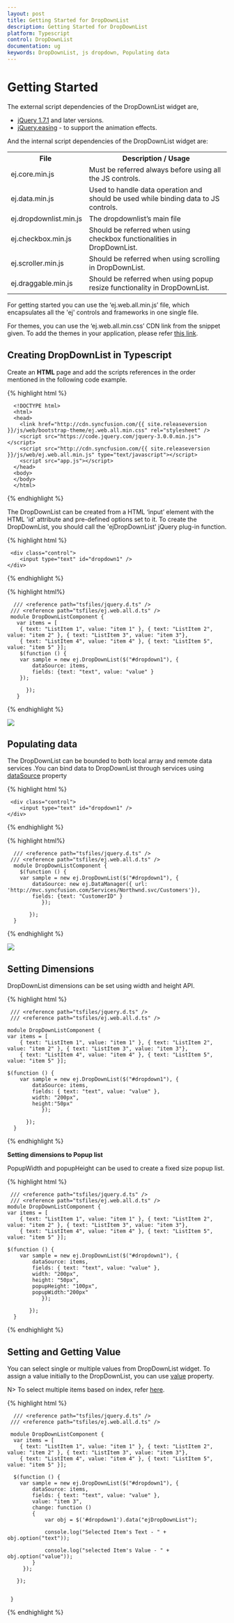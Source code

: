```yaml
---
layout: post
title: Getting Started for DropDownList
description: Getting Started for DropDownList
platform: Typescript
control: DropDownList
documentation: ug
keywords: DropDownList, js dropdown, Populating data
---
```


# Getting Started

The external script dependencies of the DropDownList widget are,

* [jQuery 1.7.1](http://jquery.com/) and later versions.
* [jQuery.easing](http://gsgd.co.uk/sandbox/jquery/easing/) - to support the animation effects.

And the internal script dependencies of the DropDownList widget are:

<table>
	<tr>
		<th>File </th>
		<th>Description / Usage </th>
	</tr>
	<tr>
		<td>ej.core.min.js</td>
		<td>Must be referred always before using all the JS controls.</td>
	</tr>
	<tr>
		<td>ej.data.min.js</td>
		<td>Used to handle data operation and should be used while binding data to JS controls.</td>
	</tr>
	<tr>
		<td>ej.dropdownlist.min.js</td>
		<td>The dropdownlist’s main file</td>
	</tr>
	<tr>
		<td>ej.checkbox.min.js</td>
		<td>Should be referred when using checkbox functionalities in DropDownList.</td>
	</tr>
	<tr>
		<td>ej.scroller.min.js</td>
		<td>Should be referred when using scrolling in DropDownList.</td>
	</tr>
	<tr>
		<td>ej.draggable.min.js</td>
		<td>Should be referred when using popup resize functionality in DropDownList.</td>
	</tr>
</table>

For getting started you can use the ‘ej.web.all.min.js’ file, which encapsulates all the 'ej' controls and frameworks in one single file.<br/> 

For themes, you can use the ‘ej.web.all.min.css’ CDN link from the snippet given. To add the themes in your application, please refer [this link](http://help.syncfusion.com/js/theming-in-essential-javascript-components#adding-specific-theme-to-your-application).

## Creating DropDownList in Typescript

Create an **HTML** page and add the scripts references in the order mentioned in the following code example.

{% highlight html %}

      <!DOCTYPE html>
      <html>
      <head>
        <link href="http://cdn.syncfusion.com/{{ site.releaseversion }}/js/web/bootstrap-theme/ej.web.all.min.css" rel="stylesheet" />
        <script src="https://code.jquery.com/jquery-3.0.0.min.js"></script>
        <script src="http://cdn.syncfusion.com/{{ site.releaseversion }}/js/web/ej.web.all.min.js" type="text/javascript"></script>
        <script src="app.js"></script> 
      </head>
      <body>
      </body>
      </html>

{% endhighlight %}

The DropDownList can be created from a HTML ‘input’ element with the HTML 'id' attribute and pre-defined options set to it. To create the DropDownList, you should call the 'ejDropDownList' jQuery plug-in function.

{% highlight html %}
	
	 <div class="control">
        <input type="text" id="dropdown1" />
    </div>
			
{% endhighlight %}
	
{% highlight html%}	
	
	  /// <reference path="tsfiles/jquery.d.ts" />
     /// <reference path="tsfiles/ej.web.all.d.ts" />
     module DropDownListComponent {
       var items = [
        { text: "ListItem 1", value: "item 1" }, { text: "ListItem 2", value: "item 2" }, { text: "ListItem 3", value: "item 3"},
        { text: "ListItem 4", value: "item 4" }, { text: "ListItem 5", value: "item 5" }];
        $(function () {
        var sample = new ej.DropDownList($("#dropdown1"), {
            dataSource: items,
            fields: {text: "text", value: "value" }
        });
        
          });
       }

{% endhighlight %}

![](Getting-Started-images/Getting-Started_img1.jpeg)

## Populating data

The DropDownList can be bounded to both local array and remote data services .You can bind data to DropDownList through services using  [dataSource](http://help.syncfusion.com/js/api/ejdropdownlist#members:datasource) property 
 
{% highlight html %}

     <div class="control">
        <input type="text" id="dropdown1" />
    </div>
	
{% endhighlight %}
	
{% highlight html%}	
	
	  /// <reference path="tsfiles/jquery.d.ts" />
     /// <reference path="tsfiles/ej.web.all.d.ts" />
      module DropDownListComponent {
        $(function () {
        var sample = new ej.DropDownList($("#dropdown1"), {
            dataSource: new ej.DataManager({ url: 'http://mvc.syncfusion.com/Services/Northwnd.svc/Customers'}),
            fields: {text: "CustomerID" }
               });
        
           });
      }
{% endhighlight %}
	
![](Getting-Started-images/Getteing-Started_img2.jpeg)

## Setting Dimensions

DropDownList dimensions can be set using width and height API.
	
{% highlight html %}

     /// <reference path="tsfiles/jquery.d.ts" />
     /// <reference path="tsfiles/ej.web.all.d.ts" />
	
	module DropDownListComponent {
    var items = [
        { text: "ListItem 1", value: "item 1" }, { text: "ListItem 2", value: "item 2" }, { text: "ListItem 3", value: "item 3"},
        { text: "ListItem 4", value: "item 4" }, { text: "ListItem 5", value: "item 5" }];

    $(function () {
        var sample = new ej.DropDownList($("#dropdown1"), {
            dataSource: items,
            fields: { text: "text", value: "value" },
            width: "200px",
            height:"50px"
               });
        
          });
      }
{% endhighlight %}
	
**Setting dimensions to Popup list**

PopupWidth and popupHeight can be used to create a fixed size popup list.

{% highlight html %}

     /// <reference path="tsfiles/jquery.d.ts" />
     /// <reference path="tsfiles/ej.web.all.d.ts" />
	module DropDownListComponent {
    var items = [
        { text: "ListItem 1", value: "item 1" }, { text: "ListItem 2", value: "item 2" }, { text: "ListItem 3", value: "item 3"},
        { text: "ListItem 4", value: "item 4" }, { text: "ListItem 5", value: "item 5" }];

    $(function () {
        var sample = new ej.DropDownList($("#dropdown1"), {
            dataSource: items,
            fields: { text: "text", value: "value" },
            width: "200px",
            height: "50px",
            popupHeight: "100px",
            popupWidth:"200px"
               });
        
           });
      }

{% endhighlight %}
	
## Setting and Getting Value

You can select single or multiple values from DropDownList widget. To assign a value initially to the DropDownList, you can use [value](http://help.syncfusion.com/js/api/ejdropdownlist#members:value) property.

N> To select multiple items based on index, refer [here](functionalities#selection).


{% highlight html %}	

      /// <reference path="tsfiles/jquery.d.ts" />
     /// <reference path="tsfiles/ej.web.all.d.ts" />
	
     module DropDownListComponent {
      var items = [
        { text: "ListItem 1", value: "item 1" }, { text: "ListItem 2", value: "item 2" }, { text: "ListItem 3", value: "item 3"},
        { text: "ListItem 4", value: "item 4" }, { text: "ListItem 5", value: "item 5" }];

      $(function () {
        var sample = new ej.DropDownList($("#dropdown1"), {
            dataSource: items,
            fields: { text: "text", value: "value" },
            value: "item 3",
            change: function ()
            {
                var obj = $('#dropdown1').data("ejDropDownList");

                console.log("Selected Item's Text - " + obj.option("text"));

                console.log("selected Item's Value - " + obj.option("value"));  
            }
         });
        
       });


     }

{% endhighlight %}

